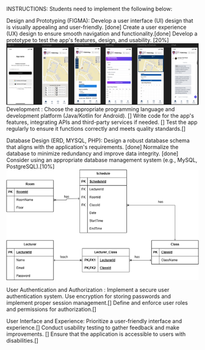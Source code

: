 INSTRUCTIONS:
Students need to implement the following below:

Design and Prototyping (FIGMA):
Develop a user interface (UI) design that is visually appealing and user-friendly. [done]
Create a user experience (UX) design to ensure smooth navigation and functionality.[done]
Develop a prototype to test the app's features, design, and usability. [20%]
![screenshot](screenshot/interfacedesign.png)
Development :
Choose the appropriate programming language and development platform  (Java/Kotlin for Android). []
Write code for the app's features, integrating APIs and third-party services if needed. []
Test the app regularly to ensure it functions correctly and meets quality standards.[]

Database Design (ERD, MYSQL, PHP):
Design a robust database schema that aligns with the application's requirements. [done]
Normalize the database to minimize redundancy and improve data integrity. [done]
Consider using an appropriate database management system (e.g., MySQL, PostgreSQL).[10%]
![screenshot](screenshot/mobileappdatabase.png)

User Authentication and Authorization :
Implement a secure user authentication system. Use encryption for storing passwords and implement proper session management.[]
Define and enforce user roles and permissions for authorization.[]

User Interface and Experience:
Prioritize a user-friendly interface and experience.[]
Conduct usability testing to gather feedback and make improvements. []
Ensure that the application is accessible to users with disabilities.[]


